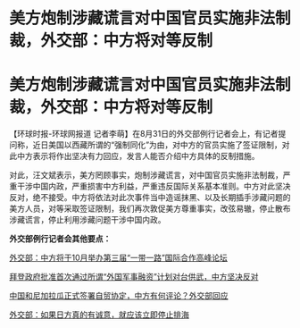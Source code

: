 # 美方炮制涉藏谎言对中国官员实施非法制裁，外交部：中方将对等反制

# 美方炮制涉藏谎言对中国官员实施非法制裁，外交部：中方将对等反制

【环球时报-环球网报道
记者李萌】在8月31日的外交部例行记者会上，有记者提问称，近日美国以西藏所谓的“强制同化”为由，对中方的官员实施了签证限制，对此中方表示将作出坚决有力回应，发言人能否介绍中方具体的反制措施。

对此，汪文斌表示，美方罔顾事实，炮制涉藏谎言，对中国官员实施非法制裁，严重干涉中国内政，严重损害中方利益，严重违反国际关系基本准则。中方对此坚决反对，绝不接受。中方将依法对此次事件当中造谣抹黑、以及长期插手涉藏问题的美方人员，对等采取签证限制，我们再次敦促美方尊重事实，改弦易辙，停止散布涉藏谎言，停止利用涉藏问题干涉中国内政。

**外交部例行记者会其他要点：**

[外交部：中方将于10月举办第三届“一带一路”国际合作高峰论坛 ](https://new.qq.com/rain/a/20230831A05OEM00)

[拜登政府批准首次通过所谓“外国军事融资”计划对台供武，中方坚决反对
](https://new.qq.com/rain/a/20230831A05N2400)

[中国和尼加拉瓜正式签署自贸协定，中方有何评论？外交部回应 ](https://new.qq.com/rain/a/20230831A05MYW00)

[外交部：如果日方真的有诚意，就应该立即停止排海 ](https://new.qq.com/rain/a/20230831A05MZ600)

